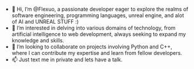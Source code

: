 - 👋 Hi, I’m @Flexuo, a passionate developer eager to explore the realms of software engineering, programming languages, unreal engine, and alot of AI and UNREAL STUFF :)
- 👀 I’m interested in delving into various domains of technology, from artificial intelligence to web development, always seeking to expand my knowledge and skills.
- 💞️ I’m looking to collaborate on projects involving Python and C++, where I can contribute my expertise and learn from fellow developers.
- 📫 Just text me in private and lets have a talk.

<!---
Flexuo/Flexuo is a ✨ special ✨ repository because its `README.md` (this file) appears on your GitHub profile.
You can click the Preview link to take a look at your changes.
--->
